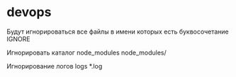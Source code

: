# devops


Будут игнорироваться все файлы в имени которых есть буквосочетание IGNORE

Игнорировать каталог node_modules 
node_modules/ 

Игнорирование логов 
logs 
*.log 

